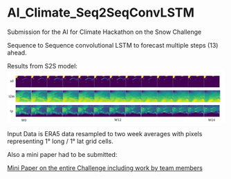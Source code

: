 # AI_Climate_Seq2SeqConvLSTM
Submission for the AI for Climate Hackathon on the Snow Challenge

Sequence to Sequence convolutional LSTM to forecast multiple steps (13) ahead. 

Results from S2S model:
![Alt text](mean_pred_beginning_2020.png?raw=true "Predictions for ")

Input Data is ERA5 data resampled to two week averages with pixels representing 1° long / 1° lat grid cells.

Also a mini paper had to be submitted:

[Mini Paper on the entire Challenge including work by team members](Snow_Clue___Long_term_forecasting_Snow_Depth.pdf)
